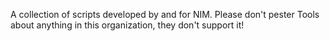 A collection of scripts developed by and for NIM. Please don't pester Tools about anything in this organization, they don't support it!
